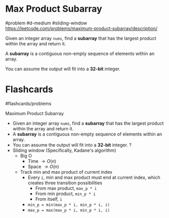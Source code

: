 # Max Product Subarray
#problem #d-medium #sliding-window
https://leetcode.com/problems/maximum-product-subarray/description/

Given an integer array `nums`, find a **subarray** that has the largest product within the array and return it.

A **subarray** is a contiguous non-empty sequence of elements within an array.

You can assume the output will fit into a **32-bit** integer.
# Flashcards
#flashcards/problems 

Maximum Product Subarray
- Given an integer array `nums`, find a **subarray** that has the largest product within the array and return it.
- A **subarray** is a contiguous non-empty sequence of elements within an array.
- You can assume the output will fit into a **32-bit** integer.
?
- Sliding window (Specifically, Kadane's algorithm)
	- Big O
		- Time $\to O(n)$
		- Space $\to O(n)$
	- Track min and max product of current index
		- Every `i`, min and max product must end at current index, which creates three transition possibilities
			- From max product, `max_p * i`
			- From min product, `min_p * i`
			- From itself, `i`
		- `min_p = min(max_p * i, min_p * i, i)`
		- `max_p = max(max_p * i, min_p * i, i)`